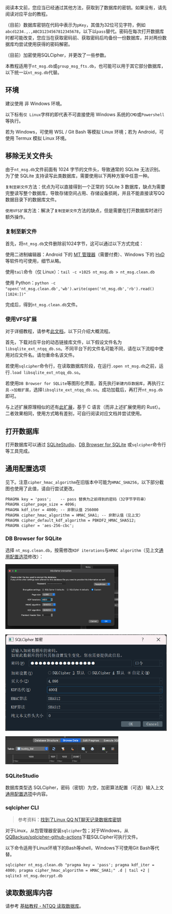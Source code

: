 阅读本文前，您应当已经通过其他方法，获取到了数据库的密钥。如果没有，请先阅读对应平台的教程。

（目前）数据库密钥在代码中表示为`pKey`，其值为32位可见字符，例如`abcd1234.,.,ABCD1234567812345678`，以下以`pass`替代。密码在每次打开数据库时都可能改变，您应当在获取密码前、获取密码后均备份一份数据库，并对两份数据库均尝试使用获得的密码解密。

（目前）加密使用SQLCipher，并更改了一些参数。

本教程适用于`nt_msg.db`或`group_msg_fts.db`，也可能可以用于其它部分数据库，以下统一以`nt_msg.db`代替。

## 环境

建议使用 非 Windows 环境。

以下标有`仅 Linux`字样的即代表不可直接使用 Windows 系统的`CMD`或`Powershell`等执行。

若为 Windows，可使用 WSL / Git Bash 等模拟 Linux 环境；若为 Android，可使用 Termux 模拟 Linux 环境。

## 移除无关文件头

由于`nt_msg.db`文件前面有 1024 字节的文件头，导致通常的 SQLite 无法识别。为了使 SQLite 支持读写此类数据库，需要使用以下两种方案中任意一种。

`复制至新文件`方法：优点为可以直接得到一个正常的 SQLite 3 数据库，缺点为需要完整读写整个数据库，导致存储空间占用、存储设备损耗，并且不能直接读写QQ数据目录下的数据库文件。

`使用VFS扩展`方法：解决了`复制至新文件`方法的缺点，但是需要在打开数据库时进行额外操作。

### 复制至新文件

首先，将`nt_msg.db`文件删除前1024字节，这可以通过以下方式完成：

使用二进制编辑器：Android 下的 [MT 管理器](https://d.binmt.cc/)（需要付费）、Windows 下的 [HxD](https://mh-nexus.de/en/hxd/) 等软件均可使用，细节从略。

使用`tail`命令（仅 Linux）：`tail -c +1025 nt_msg.db > nt_msg.clean.db`

使用 Python：`python -c "open('nt_msg.clean.db','wb').write(open('nt_msg.db','rb').read()[1024:])"`

完成后，得到`nt_msg.clean.db`文件。

### 使用VFS扩展

对于详细教程，请参考[此文档](https://github.com/artiga033/ntdb_unwrap/tree/main/sqlite_extension#%E7%94%A8%E6%B3%95)，以下只介绍大概流程。

首先，下载对应平台的动态链接库文件，以下假设文件名为`libsqlite_ext_ntqq_db.so`。不同平台下的文件名可能不同，请在以下流程中使用对应文件名。请勿重命名该文件。

若使用`sqlcipher`命令行，在读取数据库阶段，在运行`.open nt_msg.db`之前，运行`.load libsqlite_ext_ntqq_db.so`。

若使用`DB Browser for SQLite`等图形化界面，首先执行`新建内存数据库`，再执行`工具->加载扩展`，选择`libsqlite_ext_ntqq_db.so`。成功加载后，再打开`nt_msg.db`即可。

与上述扩展原理相似的还有[此扩展](https://github.com/zqhong/sqlite_header_vfs)，基于 C 语言（而非上述扩展使用的 Rust）。二者效果相同，使用方式略有差别，可自行阅读对应文档并尝试使用。

## 打开数据库

打开数据库可以通过 [SQLiteStudio](https://sqlitestudio.pl/)、[DB Browser for SQLite](https://sqlitebrowser.org/) 或`sqlcipher`命令行 等工具完成。

## 通用配置选项

见下。注意`cipher_hmac_algorithm`在旧版本中可能为`HMAC_SHA256`，以下部分截图也使用了此值，请自行尝试更改。

```shell
PRAGMA key = 'pass';    -- pass 替换为之前得到的密码（32字节字符串）
PRAGMA cipher_page_size = 4096;
PRAGMA kdf_iter = 4000; -- 非默认值 256000
PRAGMA cipher_hmac_algorithm = HMAC_SHA1; -- 非默认值（见上文）
PRAGMA cipher_default_kdf_algorithm = PBKDF2_HMAC_SHA512;
PRAGMA cipher = 'aes-256-cbc';
```

### DB Browser for SQLite

选择 `nt_msg.clean.db`，按需修改`KDF iterations`与`HMAC algorithm`（见上文[通用配置选项](#通用配置选项)修改）：

<img src="img/image-mac-sqlcipher-conf.webp" alt="“SQLCipher 加密”窗口中的具体配置选项（英文，macOS 视图）" width="70%" />

![“SQLCipher 加密”窗口中的具体配置选项（中文，Windows 视图）](img/image-win-sqlcipher-conf.webp)

<img src="img/image-mac-6.webp" alt="DB Browser for SQLite 中，正常打开数据库后可看到 buddy_list 等表" width="70%" />

### SQLiteStudio

数据库类型选 SQLCipher，密码（密钥）为空，加密算法配置（可选）输入上文[通用配置选项](#通用配置选项)中内容。

### sqlcipher CLI

> 参考资料：[找到了Linux QQ NT聊天记录数据库密钥](https://gist.github.com/bczhc/c0f29920d4e9d0cc6d2c49f7f2fb3a78)

对于Linux，从包管理器安装`sqlcipher`包；对于Windows，从[QQBackup/sqlcipher-github-actions](https://github.com/QQBackup/sqlcipher-github-actions/releases/tag/latest)下载SQLCipher可执行文件。

以下命令适用于Linux环境下的Bash等shell，Windows下可使用Git Bash等代替。

`sqlcipher nt_msg.clean.db "pragma key = 'pass'; pragma kdf_iter = 4000; pragma cipher_hmac_algorithm = HMAC_SHA1;" .d | tail +2 | sqlite3 nt_msg.decrypt.db`

## 读取数据库内容

请参考 [基础教程 - NTQQ 读取数据库](基础教程%20-%20NTQQ%20读取数据库.md)。
